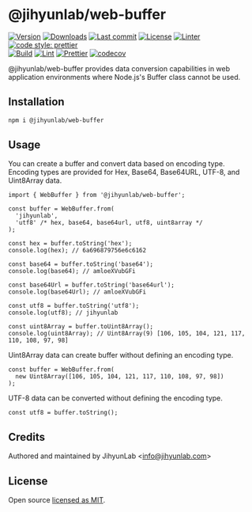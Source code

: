 # @jihyunlab/web-buffer

[![Version](https://img.shields.io/npm/v/@jihyunlab/web-buffer.svg?style=flat-square)](https://www.npmjs.com/package/@jihyunlab/web-buffer?activeTab=versions) [![Downloads](https://img.shields.io/npm/dt/@jihyunlab/web-buffer.svg?style=flat-square)](https://www.npmjs.com/package/@jihyunlab/web-buffer) [![Last commit](https://img.shields.io/github/last-commit/jihyunlab/web-buffer.svg?style=flat-square)](https://github.com/jihyunlab/web-buffer/graphs/commit-activity) [![License](https://img.shields.io/github/license/jihyunlab/web-buffer.svg?style=flat-square)](https://github.com/jihyunlab/web-buffer/blob/master/LICENSE) [![Linter](https://img.shields.io/badge/linter-eslint-blue?style=flat-square)](https://eslint.org) [![code style: prettier](https://img.shields.io/badge/code_style-prettier-ff69b4.svg?style=flat-square)](https://github.com/prettier/prettier)\
[![Build](https://github.com/jihyunlab/web-buffer/actions/workflows/build.yml/badge.svg)](https://github.com/jihyunlab/web-buffer/actions/workflows/build.yml) [![Lint](https://github.com/jihyunlab/web-buffer/actions/workflows/lint.yml/badge.svg)](https://github.com/jihyunlab/web-buffer/actions/workflows/lint.yml) [![Prettier](https://github.com/jihyunlab/web-buffer/actions/workflows/prettier.yml/badge.svg)](https://github.com/jihyunlab/web-buffer/actions/workflows/prettier.yml) [![codecov](https://codecov.io/gh/jihyunlab/web-buffer/graph/badge.svg?token=QJX5G75FXA)](https://codecov.io/gh/jihyunlab/web-buffer)

@jihyunlab/web-buffer provides data conversion capabilities in web application environments where Node.js's Buffer class cannot be used.

## Installation

```bash
npm i @jihyunlab/web-buffer
```

## Usage

You can create a buffer and convert data based on encoding type.\
Encoding types are provided for Hex, Base64, Base64URL, UTF-8, and Uint8Array data.

```
import { WebBuffer } from '@jihyunlab/web-buffer';

const buffer = WebBuffer.from(
  'jihyunlab',
  'utf8' /* hex, base64, base64url, utf8, uint8array */
);

const hex = buffer.toString('hex');
console.log(hex); // 6a696879756e6c6162

const base64 = buffer.toString('base64');
console.log(base64); // amloeXVubGFi

const base64Url = buffer.toString('base64url');
console.log(base64Url); // amloeXVubGFi

const utf8 = buffer.toString('utf8');
console.log(utf8); // jihyunlab

const uint8Array = buffer.toUint8Array();
console.log(uint8Array); // Uint8Array(9) [106, 105, 104, 121, 117, 110, 108, 97, 98]
```

Uint8Array data can create buffer without defining an encoding type.

```
const buffer = WebBuffer.from(
  new Uint8Array([106, 105, 104, 121, 117, 110, 108, 97, 98])
);
```

UTF-8 data can be converted without defining the encoding type.

```
const utf8 = buffer.toString();
```

## Credits

Authored and maintained by JihyunLab <<info@jihyunlab.com>>

## License

Open source [licensed as MIT](https://github.com/jihyunlab/web-buffer/blob/master/LICENSE).
